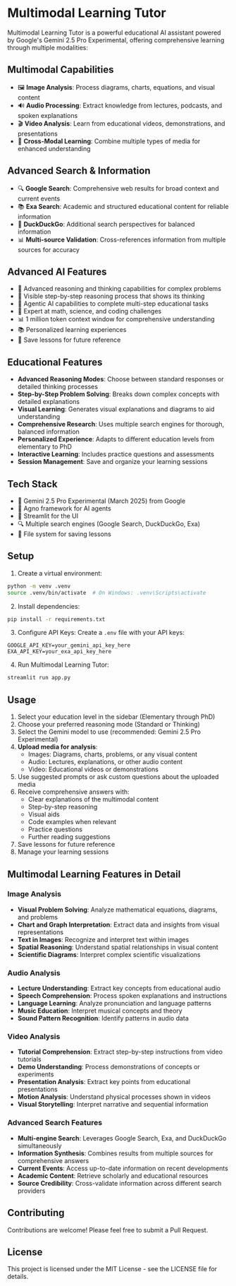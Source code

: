 # Multimodal Learning Tutor

Multimodal Learning Tutor is a powerful educational AI assistant powered by Google's Gemini 2.5 Pro Experimental, offering comprehensive learning through multiple modalities:

## Multimodal Capabilities

- 🖼️ **Image Analysis**: Process diagrams, charts, equations, and visual content
- 🔊 **Audio Processing**: Extract knowledge from lectures, podcasts, and spoken explanations
- 🎬 **Video Analysis**: Learn from educational videos, demonstrations, and presentations
- 🔄 **Cross-Modal Learning**: Combine multiple types of media for enhanced understanding

## Advanced Search & Information

- 🔍 **Google Search**: Comprehensive web results for broad context and current events
- 📚 **Exa Search**: Academic and structured educational content for reliable information
- 🦆 **DuckDuckGo**: Additional search perspectives for balanced information
- 📊 **Multi-source Validation**: Cross-references information from multiple sources for accuracy

## Advanced AI Features

- 🧠 Advanced reasoning and thinking capabilities for complex problems
- 💭 Visible step-by-step reasoning process that shows its thinking
- 🤖 Agentic AI capabilities to complete multi-step educational tasks
- 🔢 Expert at math, science, and coding challenges
- 📊 1 million token context window for comprehensive understanding
- 📚 Personalized learning experiences
- 💾 Save lessons for future reference

## Educational Features

- **Advanced Reasoning Modes**: Choose between standard responses or detailed thinking processes
- **Step-by-Step Problem Solving**: Breaks down complex concepts with detailed explanations
- **Visual Learning**: Generates visual explanations and diagrams to aid understanding
- **Comprehensive Research**: Uses multiple search engines for thorough, balanced information
- **Personalized Experience**: Adapts to different education levels from elementary to PhD
- **Interactive Learning**: Includes practice questions and assessments
- **Session Management**: Save and organize your learning sessions

## Tech Stack

- 🤖 Gemini 2.5 Pro Experimental (March 2025) from Google
- 🚀 Agno framework for AI agents
- 💫 Streamlit for the UI
- 🔍 Multiple search engines (Google Search, DuckDuckGo, Exa)
- 💾 File system for saving lessons

## Setup

1. Create a virtual environment:

```bash
python -m venv .venv
source .venv/bin/activate  # On Windows: .venv\Scripts\activate
```

2. Install dependencies:

```bash
pip install -r requirements.txt
```

3. Configure API Keys:
   Create a `.env` file with your API keys:

```
GOOGLE_API_KEY=your_gemini_api_key_here
EXA_API_KEY=your_exa_api_key_here
```

4. Run Multimodal Learning Tutor:

```bash
streamlit run app.py
```

## Usage

1. Select your education level in the sidebar (Elementary through PhD)
2. Choose your preferred reasoning mode (Standard or Thinking)
3. Select the Gemini model to use (recommended: Gemini 2.5 Pro Experimental)
4. **Upload media for analysis**:
   - Images: Diagrams, charts, problems, or any visual content
   - Audio: Lectures, explanations, or other audio content
   - Video: Educational videos or demonstrations
5. Use suggested prompts or ask custom questions about the uploaded media
6. Receive comprehensive answers with:
   - Clear explanations of the multimodal content
   - Step-by-step reasoning
   - Visual aids
   - Code examples when relevant
   - Practice questions
   - Further reading suggestions
7. Save lessons for future reference
8. Manage your learning sessions

## Multimodal Learning Features in Detail

### Image Analysis

- **Visual Problem Solving**: Analyze mathematical equations, diagrams, and problems
- **Chart and Graph Interpretation**: Extract data and insights from visual representations
- **Text in Images**: Recognize and interpret text within images
- **Spatial Reasoning**: Understand spatial relationships in visual content
- **Scientific Diagrams**: Interpret complex scientific visualizations

### Audio Analysis

- **Lecture Understanding**: Extract key concepts from educational audio
- **Speech Comprehension**: Process spoken explanations and instructions
- **Language Learning**: Analyze pronunciation and language patterns
- **Music Education**: Interpret musical concepts and theory
- **Sound Pattern Recognition**: Identify patterns in audio data

### Video Analysis

- **Tutorial Comprehension**: Extract step-by-step instructions from video tutorials
- **Demo Understanding**: Process demonstrations of concepts or experiments
- **Presentation Analysis**: Extract key points from educational presentations
- **Motion Analysis**: Understand physical processes shown in videos
- **Visual Storytelling**: Interpret narrative and sequential information

### Advanced Search Features

- **Multi-engine Search**: Leverages Google Search, Exa, and DuckDuckGo simultaneously
- **Information Synthesis**: Combines results from multiple sources for comprehensive answers
- **Current Events**: Access up-to-date information on recent developments
- **Academic Content**: Retrieve scholarly and educational resources
- **Source Credibility**: Cross-validate information across different search providers

## Contributing

Contributions are welcome! Please feel free to submit a Pull Request.

## License

This project is licensed under the MIT License - see the LICENSE file for details.
